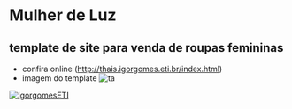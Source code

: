 # Mulher de Luz
## template de site para venda de roupas femininas

* confira online (http://thais.igorgomes.eti.br/index.html)
* imagem do template
![ta](https://user-images.githubusercontent.com/51889513/138500541-a2ccf68e-6609-4fa5-b230-cc623cc577b5.jpg)

[![igorgomesETI](https://user-images.githubusercontent.com/51889513/138501134-2315f461-314e-492a-93ee-489e7bcb28da.jpg)](https://igorgomes.eti.br)
